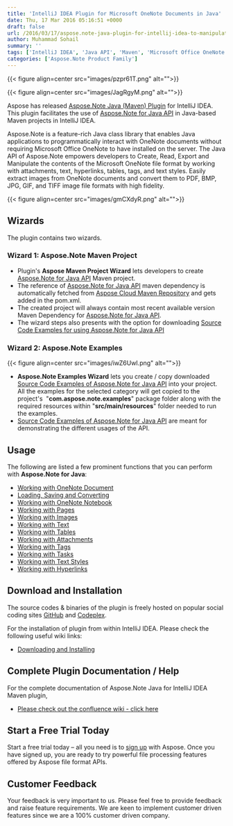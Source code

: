 ```yaml
---
title: 'IntelliJ IDEA Plugin for Microsoft OneNote Documents in Java'
date: Thu, 17 Mar 2016 05:16:51 +0000
draft: false
url: /2016/03/17/aspose.note-java-plugin-for-intellij-idea-to-manipulate-microsoft-onenote-documents/
author: Muhammad Sohail
summary: ''
tags: ['IntelliJ IDEA', 'Java API', 'Maven', 'Microsoft Office OneNote', 'Microsoft OneNote', 'aspose.note', 'file format', 'java', 'plugin']
categories: ['Aspose.Note Product Family']
---
```




{{< figure align=center src="images/pzpr61T.png" alt="">}}




{{< figure align=center src="images/JagRgyM.png" alt="">}}


Aspose has released [Aspose.Note Java (Maven) Plugin][1] for IntelliJ IDEA. This plugin facilitates the use of [Aspose.Note for Java API][2] in Java-based Maven projects in IntelliJ IDEA.

Aspose.Note is a feature-rich Java class library that enables Java applications to programmatically interact with OneNote documents without requiring Microsoft Office OneNote to have installed on the server. The Java API of Aspose.Note empowers developers to Create, Read, Export and Manipulate the contents of the Microsoft OneNote file format by working with attachments, text, hyperlinks, tables, tags, and text styles. Easily extract images from OneNote documents and convert them to PDF, BMP, JPG, GIF, and TIFF image file formats with high fidelity.



{{< figure align=center src="images/gmCXdyR.png" alt="">}}


## Wizards

The plugin contains two wizards.

### **Wizard 1:** Aspose.Note Maven Project

*   Plugin's **Aspose Maven Project Wizard** lets developers to create [Aspose.Note for Java API][3] Maven project.
*   The reference of [Aspose.Note for Java API][4] maven dependency is automatically fetched from [Aspose Cloud Maven Repository][5] and gets added in the pom.xml.
*   The created project will always contain most recent available version Maven Dependency for [Aspose.Note for Java API][6].
*   The wizard steps also presents with the option for downloading [Source Code Examples for using Aspose.Note for Java API][7]

### **Wizard 2:** Aspose.Note Examples



{{< figure align=center src="images/iwZ6UwI.png" alt="">}}


*   **Aspose.Note Examples Wizard** lets you create / copy downloaded [Source Code Examples of Aspose.Note for Java API][8] into your project. All the examples for the selected category will get copied to the project's  "**com.aspose.note.examples**" package folder along with the required resources within "**src/main/resources**" folder needed to run the examples.
*   [Source Code Examples of Aspose.Note for Java API][9] are meant for demonstrating the different usages of the API.

## Usage

The following are listed a few prominent functions that you can perform with **Aspose.Note for Java**:

*   [Working with OneNote Document][10]
*   [Loading, Saving and Converting][11]
*   [Working with OneNote Notebook][12]
*   [Working with Pages][13]
*   [Working with Images][14]
*   [Working with Text][15]
*   [Working with Tables][16]
*   [Working with Attachments][17]
*   [Working with Tags][18]
*   [Working with Tasks][19]
*   [Working with Text Styles][20]
*   [Working with Hyperlinks][21]

## Download and Installation

The source codes & binaries of the plugin is freely hosted on popular social coding sites [GitHub][22] and [Codeplex][23].

For the installation of plugin from within IntelliJ IDEA. Please check the following useful wiki links:

*   [Downloading and Installing][24]

## Complete Plugin Documentation / Help

For the complete documentation of Aspose.Note Java for IntelliJ IDEA Maven plugin,

*   [Please check out the confluence wiki - click here][25]

## Start a Free Trial Today

Start a free trial today – all you need is to [sign up][26] with Aspose. Once you have signed up, you are ready to try powerful file processing features offered by Aspose file format APIs.

## Customer Feedback

Your feedback is very important to us. Please feel free to provide feedback and raise feature requirements. We are keen to implement customer driven features since we are a 100% customer driven company.




[1]: https://plugins.jetbrains.com/plugin/8252
[2]: https://products.aspose.com/note/java
[3]: https://products.aspose.com/note/java
[4]: https://products.aspose.com/note/java
[5]: http://maven.aspose.com/artifactory/webapp/home.html?0
[6]: https://products.aspose.com/note/java
[7]: https://github.com/asposenote/Aspose_Note_Java/tree/master/Examples
[8]: https://github.com/asposenote/Aspose_Note_Java/tree/master/Examples
[9]: https://github.com/asposenote/Aspose_Note_Java/tree/master/Examples
[10]: https://docs.aspose.com/display/notejava/Working+with+OneNote+Document
[11]: https://docs.aspose.com/display/notejava/Loading%2C+Saving+and+Converting
[12]: https://docs.aspose.com/display/notejava/Working+with+OneNote+Notebook
[13]: https://docs.aspose.com/display/notejava/Working+with+Pages
[14]: https://docs.aspose.com/display/notejava/Working+with+Images
[15]: https://docs.aspose.com/display/notejava/Working+with+Text
[16]: https://docs.aspose.com/display/notejava/Working+with+Tables
[17]: https://docs.aspose.com/display/notejava/Working+with+Attachments
[18]: https://docs.aspose.com/display/notejava/Working+with+Tags
[19]: https://docs.aspose.com/display/notejava/Working+with+Tasks
[20]: https://docs.aspose.com/display/notejava/Working+with+Text+Styles
[21]: https://docs.aspose.com/display/notejava/Working+with+Hyperlinks
[22]: https://github.com/asposenote/Aspose_Note_Java/tree/master/Plugins/Aspose_Note_Java_for_IntelliJ%28Maven%29
[23]: https://docs.aspose.com/
[24]: https://docs.aspose.com/display/notejava/Installing+and+Using+Aspose.Note+for+IntelliJ+IDEA+-+Maven
[25]: https://docs.aspose.com/display/notejava/Installing+and+Using+Aspose.Note+for+IntelliJ+IDEA+-+Maven
[26]: http://www.aspose.com/




